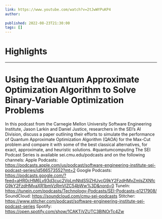 ```yaml
---
link: https://www.youtube.com/watch?v=2tJwWYPuKP4
author: 
   
published: 2022-08-23T21:30:00
tags: []
---
```

# Highlights


---
# Using the Quantum Approximate Optimization Algorithm to Solve Binary-Variable Optimization Problems
In this podcast from the Carnegie Mellon University Software Engineering Institute, Jason Larkin and Daniel Justice, researchers in the SEI’s AI Division, discuss a paper outlining their efforts to simulate the performance of Quantum Approximate Optimization Algorithm (QAOA) for the Max-Cut problem and compare it with some of the best classical alternatives, for exact, approximate, and heuristic solutions. #quantumcomputing The SEI Podcast Series is available sei.cmu.edu/podcasts and on the following channels: Apple Podcasts: https://podcasts.apple.com/us/podcast/software-engineering-institute-sei-podcast-series/id566573552?mt=2 Google Podcasts: https://podcasts.google.com/?feed=aHR0cHM6Ly93d3cuc2VpLmNtdS5lZHUvcG9kY2FzdHMvZmlsZXNfcG9kY2FzdHMvaXR1bmVzRmVlZC54bWw%3D&nord=0 TuneIn: https://tunein.com/podcasts/Technology-Podcasts/SEI-Podcasts-p1217908/ SoundCloud: https://soundcloud.com/cmu-sei-podcasts Stitcher: https://www.stitcher.com/podcast/software-engineering-institute-sei-podcast-series Spotify: https://open.spotify.com/show/1CAKTiVZUTC3BlNOrTc4Zw